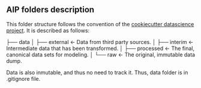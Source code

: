 ## AIP folders description

This folder structure follows the convention of the [cookiecutter datascience project](https://drivendata.github.io/cookiecutter-data-science/). It is described as follows:

├── data
│   ├── external       <- Data from third party sources.
│   ├── interim        <- Intermediate data that has been transformed.
│   ├── processed      <- The final, canonical data sets for modeling.
│   └── raw            <- The original, immutable data dump.

Data is also inmutable, and thus no need to track it. Thus, data folder is in .gitignore file.
